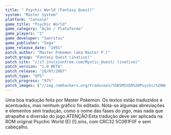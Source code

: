 ```yaml
---
title: " Psychic World (Fantasy Quest)"
system: "Master System"
platform: "Console"
game_title: "Psychic World"
game_category: "Ação / Plataforma"
game_players: "1"
game_developer: "Sanritsu"
game_publisher: "Sega"
game_release_date: "1991"
patch_author: "Master Pokemon (aka Master P.)"
patch_group: "Fantasy Quest (inativo)"
patch_site: "//z7.invisionfree.com/Mystic_Quest/ (inativo)"
patch_version: "1.0 BETA"
patch_release: "28/07/2007"
patch_type: "IPS"
patch_progress: "97%"
patch_images: ["//img.romhackers.org/traducoes/%5BSMS%5D%20Psychic%20World%20-%20Fantasy%20Quest%20-%201.png","//img.romhackers.org/traducoes/%5BSMS%5D%20Psychic%20World%20-%20Fantasy%20Quest%20-%202.png","//img.romhackers.org/traducoes/%5BSMS%5D%20Psychic%20World%20-%20Fantasy%20Quest%20-%203.png"]
---
```

Uma boa tradução feita por Master Pokemon. Os textos estão traduzidos e acentuados, mas nenhum gráfico foi editado. Nota-se algumas abreviações e elementos sem tradução, como o nome das fases do jogo, mas nada que atrapalhe a diversão do jogo.ATENÇÃO:Esta tradução deve ser aplicada na ROM original Psychic World (E) [!].sms, com CRC32 5C0B1F0F e sem cabeçalho.